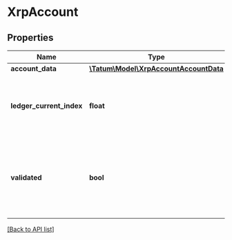 # XrpAccount

## Properties

Name | Type | Description | Notes
------------ | ------------- | ------------- | -------------
**account_data** | [**\Tatum\Model\XrpAccountAccountData**](XrpAccountAccountData.md) |  | [optional]
**ledger_current_index** | **float** | The Ledger Index of the current open ledger these stats describe. | [optional]
**validated** | **bool** | True if this data is from a validated ledger version; if omitted or set to false, this data is not final. | [optional]

[[Back to API list]](../../README.md#api-endpoints)
